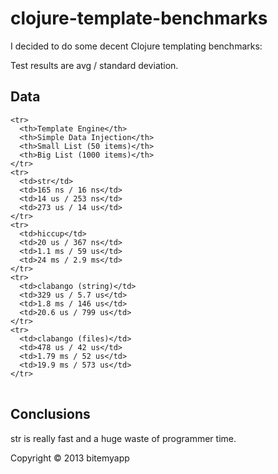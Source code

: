 # clojure-template-benchmarks

I decided to do some decent Clojure templating benchmarks:

Test results are avg / standard deviation.

## Data
<table>

    <tr>
      <th>Template Engine</th>
      <th>Simple Data Injection</th>
      <th>Small List (50 items)</th>
      <th>Big List (1000 items)</th>
    </tr>
    <tr>
      <td>str</td>
      <td>165 ns / 16 ns</td>
      <td>14 us / 253 ns</td>
      <td>273 us / 14 us</td>
    </tr>
    <tr>
      <td>hiccup</td>
      <td>20 us / 367 ns</td>
      <td>1.1 ms / 59 us</td>
      <td>24 ms / 2.9 ms</td>
    </tr>
    <tr>
      <td>clabango (string)</td>
      <td>329 us / 5.7 us</td>
      <td>1.8 ms / 146 us</td>
      <td>20.6 us / 799 us</td>
    </tr>
    <tr>
      <td>clabango (files)</td>
      <td>478 us / 42 us</td>
      <td>1.79 ms / 52 us</td>
      <td>19.9 ms / 573 us</td>
    </tr>

</table>

## Conclusions

str is really fast and a huge waste of programmer time.

Copyright © 2013 bitemyapp
